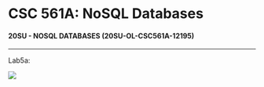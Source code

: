 # CSC 561A: NoSQL Databases

#### 20SU - NOSQL DATABASES (20SU-OL-CSC561A-12195)

---

Lab5a:

<img src="https://csc570e.uis.edu/api/badges/CSC561A-420205/hcarr4/status.svg?branch=master">

